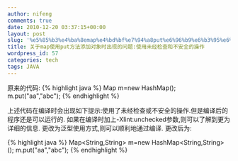 ```yaml
---
author: nifeng
comments: true
date: 2010-12-20 03:37:15+00:00
layout: post
slug: '%e5%85%b3%e4%ba%8emap%e4%bd%bf%e7%94%a8put%e6%96%b9%e6%b3%95%e6%b7%bb%e5%8a%a0%e5%af%b9%e8%b1%a1%e6%97%b6%e5%87%ba%e7%8e%b0%e7%9a%84%e9%97%ae%e9%a2%98%e4%bd%bf%e7%94%a8%e6%9c%aa%e7%bb%8f%e6%a3%80'
title: 关于map使用put方法添加对象时出现的问题:使用未经检查和不安全的操作
wordpress_id: 57
categories: tech
tags: JAVA
---
```


原来的代码:
{% highlight java %}
Map m=new HashMap();
m.put("aa","abc");
{% endhighlight %}

上述代码在编译时会出现如下提示:使用了未经检查或不安全的操作.但是编译后的程序还是可以运行的.
如果在编译时加上-Xlint:unchecked参数,则可以了解到更为详细的信息.
更改为泛型使用方式,则可以顺利地通过编译.
更改后为:

{% highlight java %}
Map<String,String> m=new HashMap<String,String>();
m.put("aa","abc");
{% endhighlight %}
